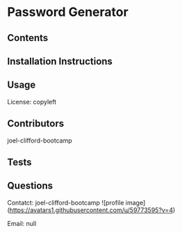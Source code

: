 # Password Generator



## Contents




## Installation Instructions


## Usage


License: copyleft

## Contributors
joel-clifford-bootcamp

## Tests


## Questions
Contatct: joel-clifford-bootcamp
![profile image]
(https://avatars1.githubusercontent.com/u/59773595?v=4)

Email: null
